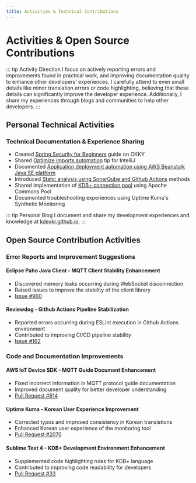 ```yaml
---
title: Activities & Technical Contributions
---
```


# Activities & Open Source Contributions

::: tip Activity Direction
I focus on actively reporting errors and improvements found in practical work, and improving documentation quality to enhance other developers' experiences. I carefully attend to even small details like minor translation errors or code highlighting, believing that these details can significantly improve the developer experience. Additionally, I share my experiences through blogs and communities to help other developers.
:::

## Personal Technical Activities

### Technical Documentation & Experience Sharing

- Created [Spring Security for Beginners](https://okky.kr/articles/382738) guide on OKKY
- Shared [Optimize imports automation](https://okky.kr/articles/1134690) tip for IntelliJ
- Documented [Application deployment automation using AWS Beanstalk Java SE platform](https://kdevkr.github.io/deploy-application-to-the-aws-elastic-beanstalk-java-se-platform-enviroment/)
- Introduced [Static analysis using SonarQube and Github Actions](https://kdevkr.github.io/static-analysis-performed-by-sonarqube-and-github-action/) methods
- Shared implementation of [KDB+ connection pool](https://kdevkr.github.io/kdb-connection-pool/) using Apache Commons Pool
- Documented troubleshooting experiences using Uptime Kuma's Synthetic Monitoring

::: tip Personal Blog
I document and share my development experiences and knowledge at [kdevkr.github.io](https://kdevkr.github.io/).
:::

## Open Source Contribution Activities

### Error Reports and Improvement Suggestions

#### Eclipse Paho Java Client - MQTT Client Stability Enhancement

- Discovered memory leaks occurring during WebSocket disconnection
- Raised issues to improve the stability of the client library
- [Issue #960](https://github.com/eclipse-paho/paho.mqtt.java/issues/960)

#### Reviewdog - Github Actions Pipeline Stabilization

- Reported errors occurring during ESLint execution in Github Actions environment
- Contributed to improving CI/CD pipeline stability
- [Issue #162](https://github.com/reviewdog/action-eslint/issues/162)

### Code and Documentation Improvements

#### AWS IoT Device SDK - MQTT Guide Document Enhancement

- Fixed incorrect information in MQTT protocol guide documentation
- Improved document quality for better developer understanding
- [Pull Request #614](https://github.com/aws/aws-iot-device-sdk-java-v2/pull/614)

#### Uptime Kuma - Korean User Experience Improvement

- Corrected typos and improved consistency in Korean translations
- Enhanced Korean user experience of the monitoring tool
- [Pull Request #2070](https://github.com/louislam/uptime-kuma/pull/2070)

#### Sublime Text 4 - KDB+ Development Environment Enhancement

- Supplemented code highlighting rules for KDB+ language
- Contributed to improving code readability for developers
- [Pull Request #33](https://github.com/komsit37/sublime-q/pull/33)

